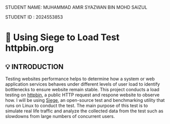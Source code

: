 STUDENT NAME: MUHAMMAD AMIR SYAZWAN BIN MOHD SAIZUL

STUDENT ID  : 2024553853

# 📝 Using Siege to Load Test httpbin.org
## 💡 INTRODUCTION

Testing websites performance helps to determine how a system or web application services behaves under different levels of user load to identify bottlenecks to ensure website remain stable. This project conducts a load testing on [httpbin](https://httpbin.org/), a public HTTP request and respone website to observe how. I will be using [Siege](https://github.com/JoeDog/siege), an open-source test and benchmarking utility that runs on Linux to conduct the test. The main purpose of this test is to simulate real life traffic and analyze the collected data from the test such as slowdowns from large numbers of concurrent users.
